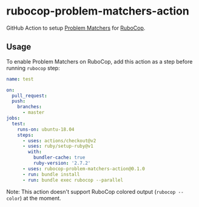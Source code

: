 # rubocop-problem-matchers-action

GitHub Action to setup [Problem Matchers](https://github.com/actions/toolkit/blob/1cc56db0ff126f4d65aeb83798852e02a2c180c3/docs/problem-matchers.md) for [RuboCop](https://github.com/rubocop-hq/rubocop).

## Usage

To enable Problem Matchers on RuboCop, add this action as a step before running `rubocop` step:

```yaml
name: test

on:
  pull_request:
  push:
    branches:
      - master
jobs:
  test:
    runs-on: ubuntu-18.04
    steps:
      - uses: actions/checkout@v2
      - uses: ruby/setup-ruby@v1
        with:
          bundler-cache: true
          ruby-version: '2.7.2'
      - uses: rubocop-problem-matchers-action@0.1.0
      - run: bundle install
      - run: bundle exec rubocop --parallel
```

Note: This action doesn't support RuboCop colored output (`rubocop --color`) at the moment.
